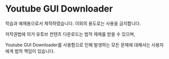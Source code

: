 # Youtube GUI Downloader

학습과 예제용으로서 제작하였습니다. 이외의 용도로는 사용을 금지합니다.



저작권법에 의거 유튜브 컨텐츠 다운로드는 법적 제제를 받을 수 있으며,

Youtube GUI Downloader를 사용함으로 인해 발생하는 모든 문제에 대해서는 사용자에게 법적 책임이 있습니다.

